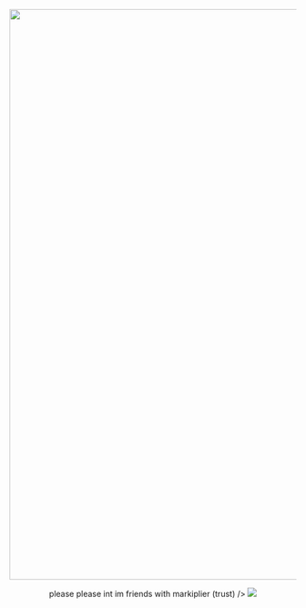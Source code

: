 <p align="center"><img width="1500" height="1000" alt="nene" src="https://github.com/user-attachments/assets/633c41c2-7909-42c9-b1df-fb0d412908b4" />
  <p align="center"> please please int im friends with markiplier (trust) />
    
  <a href="https://github.com/kittinan/spotify-github-profile">
    <img src="https://spotify-github-profile.kittinanx.com/api/view?uid=4hzitgzddspxu4u4ddp4ospzv&cover_image=true&theme=spotify-embed&show_offline=false&background_color=121212&interchange=false&profanity=false&mode=light&bar_color=cf9ee6&bar_color_cover=false">
  </a>
</p>
